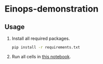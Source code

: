 # Einops-demonstration

## Usage

1. Install all required packages.
    ```bash 
    pip install -r requirements.txt
    ```
2. Run all cells in [this notebook](demonstration.ipynb).